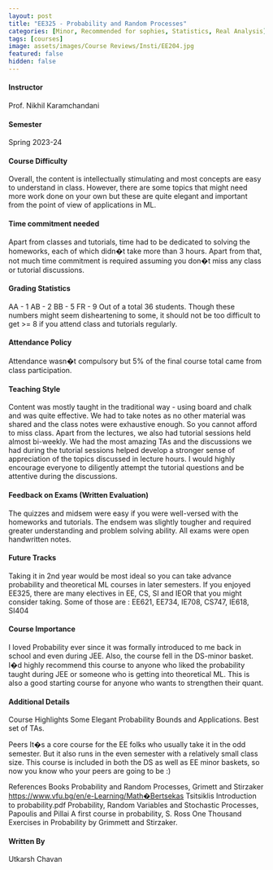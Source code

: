 ```yaml
---
layout: post
title: "EE325 - Probability and Random Processes"
categories: [Minor, Recommended for sophies, Statistics, Real Analysis]
tags: [courses]
image: assets/images/Course Reviews/Insti/EE204.jpg
featured: false
hidden: false
---
```


#### Instructor
Prof. Nikhil Karamchandani

#### Semester
Spring 2023-24

#### Course Difficulty
Overall, the content is intellectually stimulating and most concepts are easy to understand in class. However, there are some topics that might need more work done on your own but these are quite elegant and important from the point of view of applications in ML.

#### Time commitment needed
Apart from classes and tutorials, time had to be dedicated to solving the homeworks, each of which didn�t take more than 3 hours. Apart from that, not much time commitment is required assuming you don�t miss any class or tutorial discussions.


#### Grading Statistics
AA - 1
AB - 2
BB - 5
FR - 9
Out of a total 36 students.
Though these numbers might seem disheartening to some, it should not be too difficult to get >= 8 if you attend class and tutorials regularly.


#### Attendance Policy
Attendance wasn�t compulsory but 5% of the final course total came from class participation.


#### Teaching Style
Content was mostly taught in the traditional way - using board and chalk and was quite effective. We had to take notes as no other material was shared and the class notes were exhaustive enough. So you cannot afford to miss class. Apart from the lectures, we also had tutorial sessions held almost bi-weekly. We had the most amazing TAs and the discussions we had during the tutorial sessions helped develop a stronger sense of appreciation of the topics discussed in lecture hours. I would highly encourage everyone to diligently attempt the tutorial questions and be attentive during the discussions.



#### Feedback on Exams (Written Evaluation)
The quizzes and midsem were easy if you were well-versed with the homeworks and tutorials. The endsem was slightly tougher and required greater understanding and problem solving ability. All exams were open handwritten notes.



#### Future Tracks
Taking it in 2nd year would be most ideal so you can take advance probability and theoretical ML courses in later semesters.
If you enjoyed EE325, there are many electives in EE, CS, SI and IEOR that you might consider taking. Some of those are : EE621, EE734, IE708, CS747, IE618, SI404


#### Course Importance
I loved Probability ever since it was formally introduced to me back in school and even during JEE. Also, the course fell in the DS-minor basket. 
I�d highly recommend this course to anyone who liked the probability taught during JEE or someone who is getting into theoretical ML. This is also a good starting course for anyone who wants to strengthen their quant. 



#### Additional Details
Course Highlights
Some Elegant Probability Bounds and Applications. 
Best set of TAs.

Peers
It�s a core course for the EE folks who usually take it in the odd semester. But it also runs in the even semester with a relatively small class size. This course is included in both the DS as well as EE minor baskets, so now you know who your peers are going to be :)

References Books
Probability and Random Processes, Grimett and Stirzaker https://www.vfu.bg/en/e-Learning/Math�Bertsekas Tsitsiklis Introduction to probability.pdf Probability, Random Variables and Stochastic Processes, Papoulis and Pillai 
A first course in probability, S. Ross 
One Thousand Exercises in Probability by Grimmett and Stirzaker. 


#### Written By
Utkarsh Chavan


